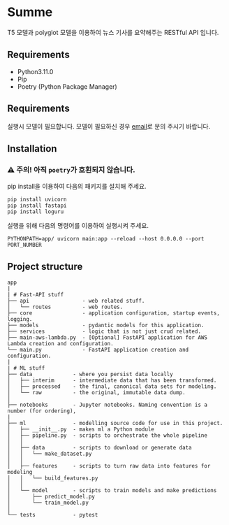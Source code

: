# Summe

T5 모델과 polyglot 모델을 이용하여 뉴스 기사를 요약해주는 RESTful API 입니다. 

## Requirements

- Python3.11.0
- Pip
- Poetry (Python Package Manager)

## Requirements
실행시 모델이 필요합니다. 모델이 필요하신 경우 [email](mailto:kwak@minseok.me)로 문의 주시기 바랍니다. 

## Installation
### ⚠️ 주의! 아직 `poetry`가 호횐되지 않습니다. 
pip install을 이용하여 다음의 패키지를 설치해 주세요. 
```
pip install uvicorn
pip install fastapi
pip install loguru
```
실행을 위해 다음의 명령어를 이용하여 실행시켜 주세요. 
```
PYTHONPATH=app/ uvicorn main:app --reload --host 0.0.0.0 --port PORT_NUMBER
```

## Project structure

    app
    |
    | # Fast-API stuff
    ├── api                 - web related stuff.
    │   └── routes          - web routes.
    ├── core                - application configuration, startup events, logging.
    ├── models              - pydantic models for this application.
    ├── services            - logic that is not just crud related.
    ├── main-aws-lambda.py  - [Optional] FastAPI application for AWS Lambda creation and configuration.
    └── main.py             - FastAPI application creation and configuration.
    |
    | # ML stuff
    ├── data             - where you persist data locally
    │   ├── interim      - intermediate data that has been transformed.
    │   ├── processed    - the final, canonical data sets for modeling.
    │   └── raw          - the original, immutable data dump.
    │
    ├── notebooks        - Jupyter notebooks. Naming convention is a number (for ordering),
    |
    ├── ml               - modelling source code for use in this project.
    │   ├── __init__.py  - makes ml a Python module
    │   ├── pipeline.py  - scripts to orchestrate the whole pipeline
    │   │
    │   ├── data         - scripts to download or generate data
    │   │   └── make_dataset.py
    │   │
    │   ├── features     - scripts to turn raw data into features for modeling
    │   │   └── build_features.py
    │   │
    │   └── model        - scripts to train models and make predictions
    │       ├── predict_model.py
    │       └── train_model.py
    │
    └── tests            - pytest
